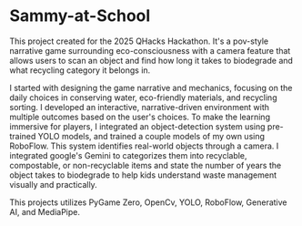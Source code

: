 # Sammy-at-School
This project created for the 2025 QHacks Hackathon. It's a pov-style narrative game surrounding eco-consciousness with a camera feature that allows users to scan an object and find how long it takes to biodegrade and what recycling category it belongs in. 

I started with designing the game narrative and mechanics, focusing on the daily choices in conserving water, eco-friendly materials, and recycling sorting. I developed an interactive, narrative-driven environment with multiple outcomes based on the user's choices. To make the learning immersive for players, I integrated an object-detection system using pre-trained YOLO models, and trained a couple models of my own using RoboFlow. This system identifies real-world objects through a camera. I integrated google's Gemini to categorizes them into recyclable, compostable, or non-recyclable items and state the number of years the object takes to biodegrade to help kids understand waste management visually and practically.

This projects utilizes PyGame Zero, OpenCv, YOLO, RoboFlow, Generative AI, and MediaPipe.
